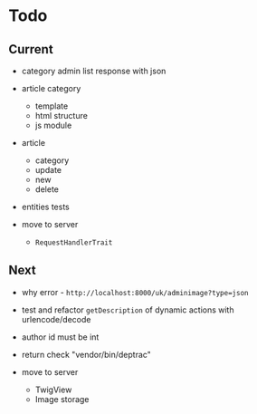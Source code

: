 # Todo

## Current

- category admin list response with json
- article category
  - template
  - html structure
  - js module

- article
  - category
  - update
  - new
  - delete

- entities tests
- move to server
  - `RequestHandlerTrait`

## Next

- why error - `http://localhost:8000/uk/adminimage?type=json`
- test and refactor `getDescription` of dynamic actions with urlencode/decode

- author id must be int

- return check "vendor/bin/deptrac"

- move to server
  - TwigView
  - Image storage
  